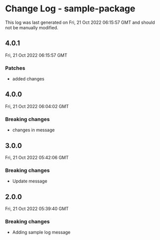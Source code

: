 # Change Log - sample-package

This log was last generated on Fri, 21 Oct 2022 06:15:57 GMT and should not be manually modified.

## 4.0.1
Fri, 21 Oct 2022 06:15:57 GMT

### Patches

- added changes

## 4.0.0
Fri, 21 Oct 2022 06:04:02 GMT

### Breaking changes

- changes in message

## 3.0.0
Fri, 21 Oct 2022 05:42:06 GMT

### Breaking changes

- Update message

## 2.0.0
Fri, 21 Oct 2022 05:39:40 GMT

### Breaking changes

- Adding sample log message

